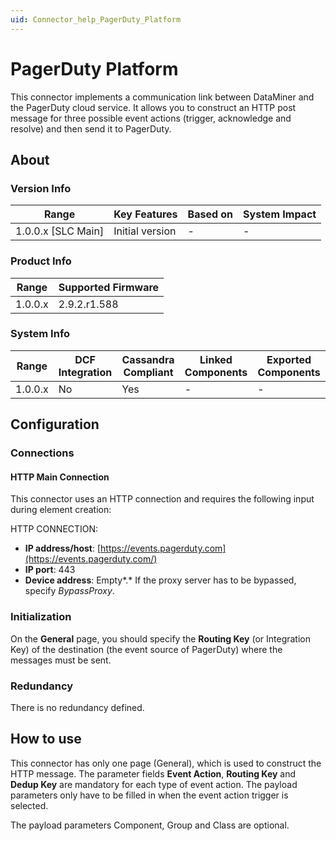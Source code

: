 ```yaml
---
uid: Connector_help_PagerDuty_Platform
---
```


# PagerDuty Platform

This connector implements a communication link between DataMiner and the PagerDuty cloud service. It allows you to construct an HTTP post message for three possible event actions (trigger, acknowledge and resolve) and then send it to PagerDuty.

## About

### Version Info

| Range                | Key Features     | Based on     | System Impact     |
|----------------------|------------------|--------------|-------------------|
| 1.0.0.x \[SLC Main\] | Initial version  | \-           | \-                |

### Product Info

| Range     | Supported Firmware     |
|-----------|------------------------|
| 1.0.0.x   | 2.9.2.r1.588           |

### System Info

| Range     | DCF Integration     | Cassandra Compliant     | Linked Components     | Exported Components     |
|-----------|---------------------|-------------------------|-----------------------|-------------------------|
| 1.0.0.x   | No                  | Yes                     | \-                    | \-                      |

## Configuration

### Connections

#### HTTP Main Connection

This connector uses an HTTP connection and requires the following input during element creation:

HTTP CONNECTION:

- **IP address/host**: [https://events.pagerduty.com](https://events.pagerduty.com/)
- **IP port**: 443
- **Device address**: Empty*.* If the proxy server has to be bypassed, specify *BypassProxy*.

### Initialization

On the **General** page, you should specify the **Routing Key** (or Integration Key) of the destination (the event source of PagerDuty) where the messages must be sent.

### Redundancy

There is no redundancy defined.

## How to use

This connector has only one page (General), which is used to construct the HTTP message. The parameter fields **Event Action**, **Routing Key** and **Dedup Key** are mandatory for each type of event action. The payload parameters only have to be filled in when the event action trigger is selected.

The payload parameters Component, Group and Class are optional.
